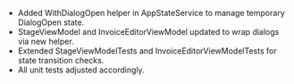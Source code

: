 - Added WithDialogOpen helper in AppStateService to manage temporary DialogOpen state.
- StageViewModel and InvoiceEditorViewModel updated to wrap dialogs via new helper.
- Extended StageViewModelTests and InvoiceEditorViewModelTests for state transition checks.
- All unit tests adjusted accordingly.
